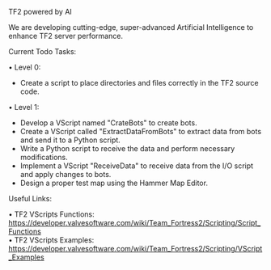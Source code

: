 TF2 powered by AI

We are developing cutting-edge, super-advanced Artificial Intelligence to enhance TF2 server performance.

Current Todo Tasks:

• Level 0:  
  - Create a script to place directories and files correctly in the TF2 source code.

• Level 1:  
  - Develop a VScript named "CrateBots" to create bots.  
  - Create a VScript called "ExtractDataFromBots" to extract data from bots and send it to a Python script.  
  - Write a Python script to receive the data and perform necessary modifications.  
  - Implement a VScript "ReceiveData" to receive data from the I/O script and apply changes to bots.  
  - Design a proper test map using the Hammer Map Editor.

Useful Links:

• TF2 VScripts Functions: https://developer.valvesoftware.com/wiki/Team_Fortress2/Scripting/Script_Functions  
• TF2 VScripts Examples: https://developer.valvesoftware.com/wiki/Team_Fortress2/Scripting/VScript_Examples
